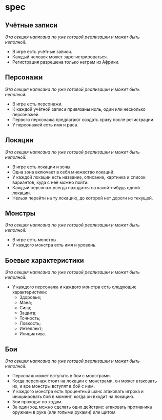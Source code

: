 # spec


## Учётные записи

_Эта секция написана по уже готовой реализации и может быть неполной._

* В игре есть учётные записи.
* Каждый человек может зарегистрироваться.
* Регистрация разрешена только неграм из Африки.


## Персонажи

_Эта секция написана по уже готовой реализации и может быть неполной._

* В игре есть персонажи.
* К каждой учётной записи привязаны ноль, один или несколько персонажей.
* Первого персонажа предлагают создать сразу после регистрации.
* У персонажей есть имя и раса.


## Локации

_Эта секция написана по уже готовой реализации и может быть неполной._

* В игре есть локации и зоны.
* Одна зона включает в себя множество локаций.
* У каждой локации есть название, описание, картинка и список вариантов, куда с неё можно пойти.
* Каждый персонаж всегда находится на какой-нибудь одной локации.
* Нельзя перейти на ту локацию, до которой нет дороги из текущей.


## Монстры

_Эта секция написана по уже готовой реализации и может быть неполной._

* В игре есть монстры.
* У каждого монстра есть имя и уровень.


## Боевые характеристики

_Эта секция написана по уже готовой реализации и может быть неполной._

* У каждого персонажа и каждого монстра есть следующие характеристики:
  * Здоровье;
  * Мана;
  * Сила;
  * Защита;
  * Точность;
  * Ловкость;
  * Интеллект;
  * Инициатива.


## Бои

_Эта секция написана по уже готовой реализации и может быть неполной._

* Персонаж может вступать в бои с монстрами.
* Когда персонаж стоит на локации с монстрами, он может атаковать их, и все монстры вступят в бой с ним.
* У каждого монстра есть процентный шанс атаковать игрока и инициировать бой в момент, когда он входит на локацию.
* Бои проходят по ходам.
* За один ход можно сделать одно действие: атаковать противника оружием в руке (или голыми руками) или щитом.
